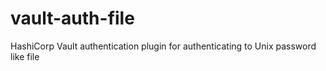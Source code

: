 # vault-auth-file
HashiCorp Vault authentication plugin for authenticating to Unix password like file
